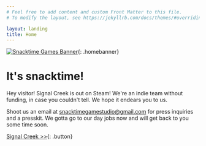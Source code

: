 ```yaml
---
# Feel free to add content and custom Front Matter to this file.
# To modify the layout, see https://jekyllrb.com/docs/themes/#overriding-theme-defaults

layout: landing
title: Home
---
```


[![Snacktime Games Banner](/images/brand_assets/signal_creek_banner.png)](/signalcreek.html){: .homebanner}

# It's snacktime!

Hey visitor! Signal Creek is out on Steam! We're an indie team without funding, in case you couldn't tell. We hope it endears you to us.

Shoot us an email at snacktimegamestudio@gmail.com for press inquiries and a presskit. We gotta go to our day jobs now and will get back to you some time soon.

[Signal Creek >>](https://steam.snacktimegamestudio.com){: .button}